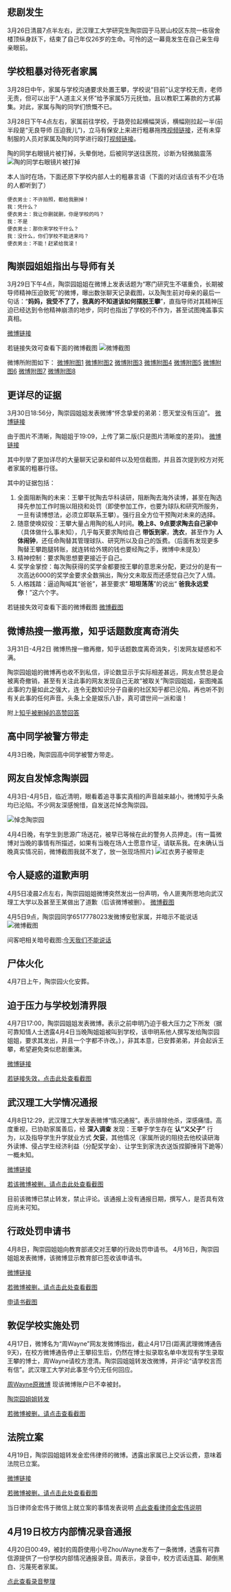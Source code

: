 ## 悲剧发生
3月26日清晨7点半左右，武汉理工大学研究生陶崇园于马房山校区东院一栋宿舍楼顶纵身跃下，结束了自己年仅26岁的生命。可怜的这一幕竟发生在自己亲生母亲眼前。

## 学校粗暴对待死者家属
3月28日中午，家属与学校沟通要求处置王攀，学校说“目前”认定学校无责，老师无责，但可以出于“人道主义关怀”给予家属5万元抚恤，且以教职工筹款的方式募集。对此，家属与陶的同学们愤慨不已。

3月28日下午4点左右，家属前往学校，于路旁拉起横幅哭诉，横幅刚拉起一半(前半段是“无良导师 压迫我儿”)，立马有保安上来进行粗暴拖拽[视频链接](video/拖拽2.mp4)，还有未穿制服的人员对家属及陶的同学进行殴打[视频链接](video/殴打.mp4)。

陶的同学右眼镜片被打掉，头晕倒地，后被同学送往医院，诊断为轻微脑震荡
![陶的同学右眼镜片被打掉](img/镜片被打掉.jpg)

本人当时在场，下面还原下学校内部人士的粗暴言语（下面的对话应该有不少在场的人都听到了）

    便衣男士：不许拍照，都给我删掉！
    我：凭什么？
    便衣男士：我让你删就删，你是学校的吗？
    我：不是
    便衣男士：那你来学校干什么？
    我：没什么，你们学校不能进来吗？
    便衣男士：不能！赶紧给我滚！

## 陶崇园姐姐指出与导师有关
3月29日下午4点，陶崇园姐姐在微博上发表话题为“寒门研究生不堪重负，长期被导师精神压迫致死”的微博，曝出数张聊天记录截图，以及陶生前对母亲的最后一句话：“**妈妈，我受不了了，我真的不知道该如何摆脱王攀**”，直指导师对其精神压迫已经达到令他精神崩溃的地步，同时也指出了学校的不作为，甚至试图掩盖事实真相。

[微博链接](https://m.weibo.cn/status/4222940117143306?sourceType=qq&from=1084295010&wm=20005_0002&featurecode=newtitle)

若链接失效可查看下面的微博截图
![微博截图](img/微博1.jpg)

微博所附图如下：
[微博附图1](img/微博1-1.jpg)
[微博附图2](img/微博1-2.jpg)
[微博附图3](img/微博1-3.jpg)
[微博附图4](img/微博1-4.jpg)
[微博附图5](img/微博1-5.jpg)
[微博附图6](img/微博1-6.jpg)
[微博附图7](img/微博1-7.jpg)
[微博附图8](img/微博1-8.jpg)

## 更详尽的证据
3月30日18:56分，陶崇园姐姐发表微博“怀念挚爱的弟弟：愿天堂没有压迫”。
[微博链接](https://m.weibo.cn/status/4223345052931908?sourceType=qq&from=1084295010&wm=20005_0002&featurecode=newtitle)

由于图片不清晰，陶姐姐于19:09，上传了第二版(只是图片清晰度的差异)。
[微博链接](https://m.weibo.cn/status/4223348210266556?sourceType=qq&from=1084295010&wm=20005_0002&featurecode=newtitle)

其中列举了更加详尽的大量聊天记录和邮件以及短信截图，并且首次提到校方对死者家属的粗暴行径。

其中的证据包括：
1. 全面阻断陶的未来：王攀干扰陶去华科读研，阻断陶去海外读博，甚至在陶选择先参加工作时施以阻挠和处罚（即使参加工作，也要为球队和研究所服务，一旦有读博想法，必须立即联系王攀）。强行且全方位干预陶对未来的选择。
2. 随意使唤奴役：王攀大量占用陶的私人时间。**晚上8、9点要求陶去自己家中**（具体做什么事未知），几乎每天要求陶给自己 **带饭到家**，**洗衣**，甚至作为 **人体闹钟**，还任命陶替其管理球队、研究所以及自己的饭费。（后面有发现更多陶替王攀跑腿转账，就连转给外甥的钱也要经陶之手，微博中未提及）
3. 精神控制：要求陶思想要更接近于自己。
4. 奖学金掌控：每次陶获得的奖学金都要按王攀的意思来分配，更过分的是有一次高达6000的奖学金要求全数捐出，陶分文未取反而还感觉自己欠了人情。
5. 人格践踏：逼迫陶喊其“爸爸”，甚至要求“ **坦坦荡荡**”的说出“ **爸我永远爱你**！”这六个字。

若链接失效可查看下面的微博截图
[微博截图](img/微博2.md)

## 微博热搜一撤再撤，知乎话题数度离奇消失
3月31日-4月2日 微博热搜一撤再撤，知乎话题数度离奇消失，引发网友疑惑和不满。

陶崇园姐姐的微博再也收不到私信，评论数显示于实际相差甚远，网友点赞总是会被离奇撤销，甚至有关注此事的网友发现自己无故“被取关”陶崇园姐姐，妄图掩盖此事的力量如此之强大，连令无数知识分子自豪的社区知乎都已沦陷，再也听不到有关此事的任何声音。头条上全是娱乐八卦，真可谓世间一派和谐！

附上[知乎被删掉的高赞回答](img/知乎38K.md)


## 高中同学被警方带走
4月3日晚，陶崇园高中同学被警方带走。

## 网友自发悼念陶崇园
4月3日-4月5日，临近清明，眼看着追寻事实真相的声音越来越小，微博知乎头条均已沦陷。不少网友深感惋惜，自发送花悼念陶崇园。

![悼念陶崇园](img/悼念陶崇园.jpg)

4月4日晚，有学生到思源广场送花，被早已等候在此的警务人员押走。(有一篇微博对当晚的事情有所描述，如果有当晚在场人士愿意作证，请联系我。在未确认当晚真实情况前，微博截图我就不发了，放一张现场照片)
![红衣男子被带走](img/红衣男子被带走.jpg)

## 令人疑惑的道歉声明
4月5日凌晨2点左右，陶崇园姐姐微博突然发出一份声明，令人匪夷所思地向武汉理工大学以及甚至王某做出了道歉（后该微博被删）。
[微博截图](img/陶姐声明.jpg)

4月5日9点，陶崇园同学6517778023发微博安慰家属，并暗示不能说话
![微博截图](img/不能说话微博.jpg)

间客吧相关暗号截图:[今天我们不能说话](img/不能说话.jpg)

## 尸体火化
4月7日上午，陶崇园火化安葬。

## 迫于压力与学校划清界限
4月7日17:00，陶崇园姐姐发表微博。表示之前申明乃迫于极大压力之下所发（据可靠知情人士透露4月4日当晚陶姐姐被叫到学校，该申明系他人撰写发给陶崇园姐姐，要求其发出，并且一个字都不许改。），非其本意，已安葬弟弟，并会起诉王攀，希望避免类似悲剧重演。

[微博链接](https://m.weibo.cn/status/4226214980236417?sourceType=qq&from=1084295010&wm=20005_0002&featurecode=newtitle)

[若链接失效，点击此处查看截图](img/微博4-7.jpg)

## 武汉理工大学情况通报
4月8日12:29，武汉理工大学发表微博“情况通报”。表示排除他杀，深感痛惜。高度重视，已协助家属善后，经 **深入调查** 发现：王攀于学生存在 **认“义父子”** 行为，以及指导学生升学就业方式 **欠妥**，其他情况（家属所说的阻挠去他校读研海外读博、侵占学生经济利益（分配奖学金）、让学生到家洗衣送饭捏脚捶背下跪等）一概未知。

[微博链接](https://m.weibo.cn/status/4226509110027138?sourceType=qq&from=1084295010&wm=20005_0002&featurecode=newtitle)

[若该微博被删，请点击此处查看截图](img/武理情况通报.md)

目前该微博已禁止转发，禁止评论。该通报上没有通报日期，撰写人，是否具有效应尚未可知。

## 行政处罚申请书
4月8日，陶崇园姐姐向教育部递交对王攀的行政处罚申请书。
4月16日，陶崇园姐姐发表微博，该微博显示教育部已签收该申请书。

[微博链接](https://m.weibo.cn/status/4229484297577660?sourceType=qq&from=1084295010&wm=20005_0002&featurecode=newtitle)

[若微博被删，请点击此处查看截图](img/微博4-16.jpg)

[申请书截图](img/对王攀行政处罚申请书.md)

## 敦促学校实施处罚
4月17日，微博名为“周Wayne”网友发微博指出，截止4月17日(距离武理微博通告9天)，在校方微博通告停止王攀招生后，仍然在博士拟录取名单中发现有学生录取王攀的博士，周Wayne请校方澄清。陶崇园姐姐转发改微博，并评论“请学校言而有信”。武汉理工大学对此事至今仍无任何回应。

[周Wayne原微博](https://m.weibo.cn/status/4229888686757849?sourceType=qq&from=1084295010&wm=20005_0002&featurecode=newtitle) 现该微博账户已不幸被封。

[陶崇园姐姐转发](https://m.weibo.cn/status/4229896316034287?sourceType=qq&from=1084295010&wm=20005_0002&featurecode=newtitle)

[若微博被删，请点击查看截图](img/微博4-17.jpg)


## 法院立案
4月19日，陶崇园姐姐转发金宏伟律师的微博。透露出家属已上交诉讼费，意味着法院已立案。

[微博链接](https://m.weibo.cn/status/4230135429732775?sourceType=qq&from=1084295010&wm=20005_0002&featurecode=newtitle)

[若微博被删，请点击此处查看截图](img/微博4-19.md)

当日律师金宏伟于微信上就立案的事情发表说明
[点此查看律师金宏伟说明](img/律师金宏伟说明.md)

## 4月19日校方内部情况录音通报
4月20日00:49，被封的周蔚使用小号ZhouWayne发布了一条微博，透露有可靠信源提供了一份学校内部情况通报录音。周表示，录音中，校方谎话连篇、颠倒黑白、污蔑死者家属。

[点此查看录音整理](img/4月19日校方内部通报录音整理.md)
